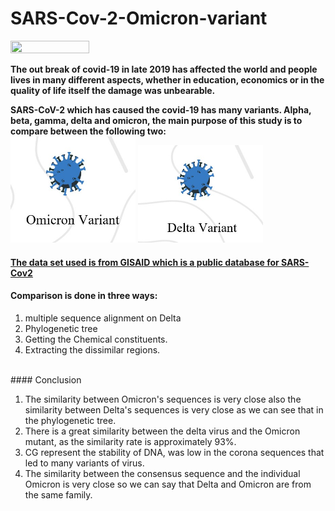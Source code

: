 # SARS-Cov-2-Omicron-variant


 <img src="https://www.paho.org/sites/default/files/styles/max_1500x1500/public/2020-02/coronavirus-creativeneko-shutterstock-com.jpg?itok=BdPiNMyz" width="50%" height="50%">

**The out break of covid-19 in late 2019 has affected the world and people lives in many different  aspects, whether in education, economics or in the quality of life itself the damage was unbearable.**



**SARS-CoV-2 which has caused the covid-19 has many variants. Alpha, beta, gamma, delta and omicron, the main purpose of this study is to compare between the following two:**
<br>
<img src="omicron.jpg" width="200"/> <img src=".deltajpg.jpg" width="200"/>

#### [The data set used is from GISAID which is a public database for SARS-Cov2](https://gisaid.org/)

#### Comparison is done in three ways:
1. multiple sequence alignment on Delta 
2. Phylogenetic tree
3. Getting the Chemical constituents.
4. Extracting the dissimilar regions.

<br>
#### Conclusion 

1. The similarity between Omicron's sequences is very close also the similarity between Delta's sequences is very close as we can see that in the phylogenetic tree.
2.  There is a great similarity between the delta virus and the Omicron mutant, as the similarity rate is approximately 93%.
3. CG represent the stability of DNA, was low in the corona sequences that led to many variants of virus.
4. The similarity between the consensus sequence and the individual Omicron is very close so we can say that Delta and Omicron are from the same family.










